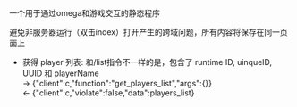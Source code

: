 一个用于通过omega和游戏交互的静态程序

避免非服务器运行（双击index）打开产生的跨域问题，所有内容将保存在同一页面上



- 获得 player 列表:
和/list指令不一样的是，包含了 runtime ID, uinqueID, UUID 和 playerName  
-> {"client":c,"function":"get_players_list","args":{}}  
<- {"client":c,"violate":false,"data":players_list} 